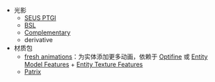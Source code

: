 - 光影
    - [SEUS PTGI](https://www.sonicether.com/seus/)
    - [BSL](https://www.curseforge.com/minecraft/shaders/bsl-shaders)
    - [Complementary](https://www.bilibili.com/read/cv26414719/)
    - derivative
- 材质包
    - [fresh animations](https://www.curseforge.com/minecraft/texture-packs/fresh-animations)：为实体添加更多动画，依赖于 [Optifine](https://optifine.net/downloads) 或 [Entity Model Features](https://modrinth.com/mod/entity-model-features) + [Entity Texture Features](https://modrinth.com/mod/entitytexturefeatures)
    - [Patrix](https://www.curseforge.com/minecraft/texture-packs/patrix-32x)
